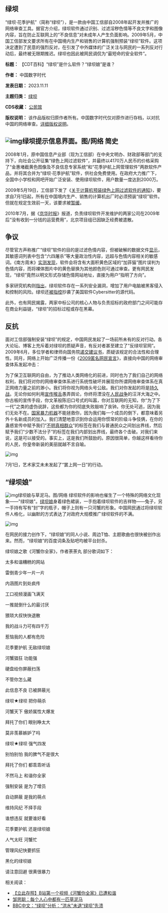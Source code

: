 
**绿坝** 
------


“绿坝·花季护航”（简称“绿坝”），是一款由中国工信部自2008年起开发并推广的网络审查工具。据官方介绍，绿坝软件通过识别、过滤淫秽色情等不良文字和图像内容，旨在防止互联网上的“不良信息”对未成年人产生负面影响。2009年5月，中国工信部发文要求所有在中国境内生产和销售的计算机强制预装“绿坝”软件。这项决定遭到了民意的强烈反对，在引发了中外媒体的广泛关注与网民的一系列反对行动后，最终被无限期推迟。绿坝也因此被网民调侃为“最短命的安全软件”。




**标题：** 【CDT百科】“绿坝”是什么软件？“绿坝娘”是谁？  

**作者：** 中国数字时代  

**发表日期：** 2023.11.11  

**主题归类：** [绿坝](https://chinadigitaltimes.net/space/绿坝)  

**CDS收藏：** [公民馆](https://chinadigitaltimes.net/space/%E5%85%AC%E6%B0%91%E9%A6%86)  

**版权说明：** 该作品版权归原作者所有。中国数字时代仅对原作进行存档，以对抗中国的网络审查。[详细版权说明](https://chinadigitaltimes.net/chinese/copyright)。


![img](https://chinadigitaltimes.net/chinese/files/2023/11/post-701961-654b5af3cf534.png)绿坝提示信息界面。图/网络
**简史** 
------


2008年1月，原中国信息产业部（现为工信部）在中央文明办、财政部等部门的支持下，向社会公开征集“绿色上网过滤软件”，并最终以4170万人民币的价格采购了“金惠堵截黄色图像及不良信息专家系统”和“花季护航上网管理软件”两款软件产品，并将其合并为“绿坝·花季护航”软件，供社会免费使用。在政府大力推广下，全国中小学校和网吧开始广泛安装、使用绿坝软件，用户数量一度达到2000万。


2009年5月19日，工信部下发了《[关于计算机预装绿色上网过滤软件的通知](https://web.archive.org/web/https://www.gov.cn/zwgk/2009-06/09/content_1335703.htm)》，要求自7月1日起，所有在中国境内生产、销售的计算机出厂时必须预装“绿坝”软件。但就在规定生效前一天，该要求被[暂缓](https://web.archive.org/web/https://www.chinanews.com.cn/cj/cj-cyzh/news/2009/08-13/1816719.shtml)。


2010年7月，据《[京华时报](https://web.archive.org/web/20110720022614/http://epaper.jinghua.cn/html/2010-07/13/content_567823.htm)》报道，负责绿坝软件开发维护的两家公司在2009年后“没有收到一分钱的运营费用”，北京项目组已因缺乏经费被遣散。


**争议** 
------


尽管官方声称推广“绿坝”软件的目的是过滤色情内容，但被破解的数据文件[显示](https://web.archive.org/web/20090615051259/http://chinese.wsj.com/gb/20090612/bch112712.asp)，其敏感词列表中包含“六四屠杀”等大量政治性内容，远超与色情内容相关的敏感词。《南方周末》[实测发现](https://www.infzm.com/contents/29902)，软件会将含有大面积黄色区域的“加菲猫”图片误判为色情内容，而将裸体图片中的黄色替换为其他颜色则可通过审查。更有网民发现，“绿坝”竟然以明文形式存储色情网站地址，直接为用户“指明了方向”。


多家研究机构则[指出](https://web.archive.org/web/20120326030705/http://news.bbc.co.uk/2/hi/technology/8094026.stm)，绿坝软件存在一系列安全漏洞，增加了用户电脑被黑客侵入和控制的风险。绿坝还[被指控](https://web.archive.org/web/20191225061333/https://www.smh.com.au/technology/company-alleges-chinese-software-has-stolen-code-20090613-c6fk.html)抄袭了美国软件Cybersitter的源代码。


此外，也有网民揭露，两家中标公司的核心人物与负责招标的政府部门之间可能存在商业利益链，“绿坝”的招标过程或存在黑幕。


**反抗** 
------


面对工信部强制安装“绿坝”的规定，中国网民发起了一场前所未有的反对行动。各大论坛、博客上充斥着对绿坝的质疑声音，有反对者甚至建立了“反绿坝官网”。2009年6月，多位学者和律师向国务院[递交建议书](http://www.caijing.com.cn/2009-06-11/110182910.html)，质疑该规定的合法性和合理性。同月，网络上开始广泛传播一份《[2009匿名网民宣言](https://chinadigitaltimes.net/space/2009匿名网民宣言)》，直接向中国的网络审查体系发起冲击：


为了保卫互联网的自由，为了推动人类网络化的前进，同时也为了我们自己的网络权利，我们将对你的网络审查体系进行系统性破坏并展现你所谓网络审查体系在真正网络力量之前的渺小。我们将你视为网络头号公敌。我们对你发起的将是[持久战](https://chinadigitaltimes.net/space/持久战)。无论你如何利用[宣传喉舌](https://chinadigitaltimes.net/space/中宣部)愚弄舆论，你终将湮没在[人民战争](https://chinadigitaltimes.net/space/翻墙)的汪洋大海之中。你古板的宣传手段，你文革般陈旧口号式的叫嚣，你对互联网的无知，你“为了下一代”之类的虚伪说辞，这些都为你的彻底失败敲响了丧钟。你无处可逃，因为我们无处不在。[国家暴力机器](https://chinadigitaltimes.net/space/镇压性国家机器)不能拯救你，因为我们每一个成员的倒下，都意味着另外十名新成员的加入。我们清楚地意识到你会运用你惯常的阶级斗争伎俩，在你的蛊惑宣传中赋予我们“[不明真相群众](https://chinadigitaltimes.net/space/不明真相)”的标签在我们与普通民众之间划出界线，然后赋予我们“少数不法分子”的标签在我们内部划出界线，最终各个击破。对我们来说，这是可以接受的。事实上，这是我们所鼓励的。原因很简单，你越这样看待你的人民，你皇帝新装的美丽就越不言自喻。


![img](https://chinadigitaltimes.net/chinese/files/2023/11/post-701961-654b5af4187df.)


7月1日，艺术家艾未未发起了“罢上网一日”的行动。


**“绿坝娘”** 
---------


![img](https://chinadigitaltimes.net/chinese/files/2023/11/post-701961-654b5af4571d6.)绿坝娘与草泥马。图/网络
绿坝软件的影响也催生了一个特殊的网络文化现象——"绿坝娘"。[绿坝娘](https://web.archive.org/web/20100106022720/http://www.shxb.net/html/20090618/20090618_168653.shtml)身着绿色裙装，一手抱着绿坝软件的吉祥物——兔子，另一手持有写有“封”字的瓶子，帽子上则有一只河蟹的形象。中国网民通过将绿坝软件人格化，以幽默的方式表达了对政府大规模推广绿坝软件的不满。


![img](https://chinadigitaltimes.net/chinese/files/2023/11/post-701961-654b5af491929.)


在网民的接力创作下，“绿坝娘”的同人小说、周边T恤、主题歌曲也很快被创作出来。然而，“绿坝娘”的百度词条及贴吧均被平台封杀。



绿坝娘之歌《河蟹你全家》，作者荼荼丸
部分歌词如下：


太多和谐糟糕的网站


雷倒青少年一片一片


内涵图片到处疯传


工口视频漫画飞满天


一推就倒什么的最讨厌


猥琐大叔快快退散


我的战斗力可有四千万


惹恼我的人都有危险


花季要护航 无敌绿坝娘


河蟹猖狂 功能强


硬盘给你屏蔽扫荡


不管你怎么藏


此信息不良 已被屏蔽光


绿坝★绿坝 把你萌杀


河蟹天下 傲娇属性大爆发


拜托了你们 眼别睁太大


莫非羡慕嫉妒了吗


绿坝★绿坝 强气四发


别怕别怕 我的脾气不是很大


拜托了你们 都乖乖听话


不然马上 和谐你全家


强制安装 是为了增员


自动屏蔽 是我的萌点


维持风纪 不择手段


谁想违反 就要谁好看


花季要护航 还是绿坝娘


人气太旺 河蟹忙


管理风纪快要抓狂


黑化的绿坝娘


请注意回避 很黄很暴力


相关阅读：


* [【立此存照】B站第一个视频《河蟹你全家》已遭和谐](https://chinadigitaltimes.net/chinese/643219.html)
* [邹思聪：每个人心中都有一匹草泥马](https://chinadigitaltimes.net/chinese/340268.html)
* [BBC中文：“绿坝”分析：“洪水”未退“绿坝”先溃](https://chinadigitaltimes.net/chinese/84886.html)




